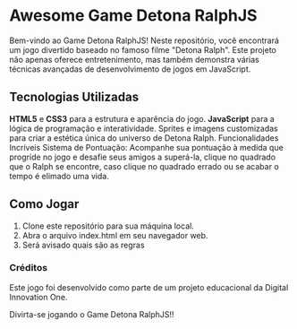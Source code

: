 # Awesome Game Detona RalphJS

Bem-vindo ao Game Detona RalphJS! Neste repositório, você encontrará um jogo divertido baseado no famoso filme "Detona Ralph". Este projeto não apenas oferece entretenimento, mas também demonstra várias técnicas avançadas de desenvolvimento de jogos em JavaScript.

## Tecnologias Utilizadas

**HTML5** e **CSS3** para a estrutura e aparência do jogo.
**JavaScript** para a lógica de programação e interatividade.
Sprites e imagens customizadas para criar a estética única do universo de Detona Ralph.
Funcionalidades Incríveis
Sistema de Pontuação: Acompanhe sua pontuação à medida que progride no jogo e desafie seus amigos a superá-la, clique no quadrado que o Ralph se encontre, caso clique no quadrado errado ou se acabar o tempo é elimado uma vida. 

## Como Jogar
<ol>
<li>Clone este repositório para sua máquina local.</li>
<li>Abra o arquivo index.html em seu navegador web.</li>
<li>Será avisado quais são as regras</li>
</ol>

### Créditos
Este jogo foi desenvolvido como parte de um projeto educacional da Digital Innovation One.

Divirta-se jogando o Game Detona RalphJS!!
